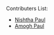 Contributers List:
- [Nishtha Paul](https://github.com/npaul19)
- [Amogh Paul](https://github.com/amoghpaul07)
